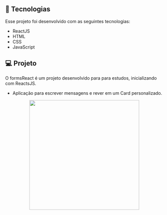 ## 🚀 Tecnologias

Esse projeto foi desenvolvido com as seguintes tecnologias:

- ReactJS
- HTML
- CSS
- JavaScript

## 💻 Projeto

O formsReact é um projeto desenvolvido para para estudos, inicializando com ReactsJS. 
- Aplicação para escrever mensagens e rever em um Card personalizado. 

<p align="center">
    <img src="https://user-images.githubusercontent.com/88351152/166332543-80c4b84e-0a8f-4aa5-9d2b-0b66f790ba23.png" width="350">
</p>